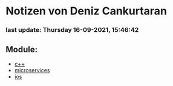 # Notizen von Deniz Cankurtaran
### last update: Thursday 16-09-2021, 15:46:42 
## Module:
 - [c++](c++/index.md)
 - [microservices](microservices/index.md)
 - [ios](ios/index.md)
